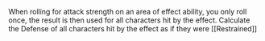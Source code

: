 When rolling for attack strength on an area of effect ability, you only roll once, the result is then used for all characters hit by the effect.
Calculate the Defense of all characters hit by the effect as if they were [[Restrained]]